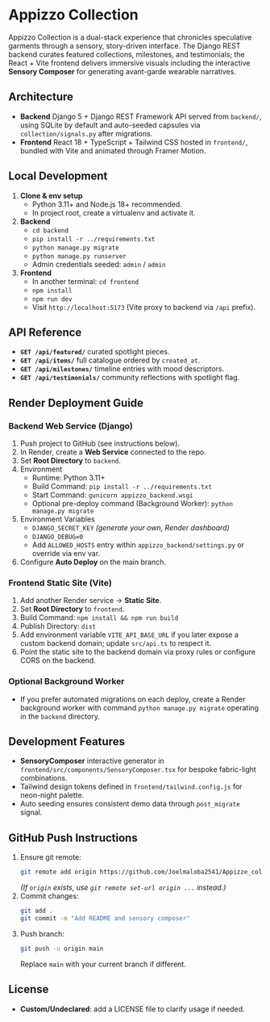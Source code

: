 # Appizzo Collection

Appizzo Collection is a dual-stack experience that chronicles speculative garments through a sensory, story-driven interface. The Django REST backend curates featured collections, milestones, and testimonials; the React + Vite frontend delivers immersive visuals including the interactive **Sensory Composer** for generating avant-garde wearable narratives.

## Architecture
- **Backend** Django 5 + Django REST Framework API served from `backend/`, using SQLite by default and auto-seeded capsules via `collection/signals.py` after migrations.
- **Frontend** React 18 + TypeScript + Tailwind CSS hosted in `frontend/`, bundled with Vite and animated through Framer Motion.

## Local Development
1. **Clone & env setup**
   - Python 3.11+ and Node.js 18+ recommended.
   - In project root, create a virtualenv and activate it.
2. **Backend**
   - `cd backend`
   - `pip install -r ../requirements.txt`
   - `python manage.py migrate`
   - `python manage.py runserver`
   - Admin credentials seeded: `admin` / `admin`
3. **Frontend**
   - In another terminal: `cd frontend`
   - `npm install`
   - `npm run dev`
   - Visit `http://localhost:5173` (Vite proxy to backend via `/api` prefix).

## API Reference
- **`GET /api/featured/`** curated spotlight pieces.
- **`GET /api/items/`** full catalogue ordered by `created_at`.
- **`GET /api/milestones/`** timeline entries with mood descriptors.
- **`GET /api/testimonials/`** community reflections with spotlight flag.

## Render Deployment Guide

### Backend Web Service (Django)
1. Push project to GitHub (see instructions below).
2. In Render, create a **Web Service** connected to the repo.
3. Set **Root Directory** to `backend`.
4. Environment
   - Runtime: Python 3.11+
   - Build Command: `pip install -r ../requirements.txt`
   - Start Command: `gunicorn appizzo_backend.wsgi`
   - Optional pre-deploy command (Background Worker): `python manage.py migrate`
5. Environment Variables
   - `DJANGO_SECRET_KEY` *(generate your own, Render dashboard)*
   - `DJANGO_DEBUG=0`
   - Add `ALLOWED_HOSTS` entry within `appizzo_backend/settings.py` or override via env var.
6. Configure **Auto Deploy** on the main branch.

### Frontend Static Site (Vite)
1. Add another Render service → **Static Site**.
2. Set **Root Directory** to `frontend`.
3. Build Command: `npm install && npm run build`
4. Publish Directory: `dist`
5. Add environment variable `VITE_API_BASE_URL` if you later expose a custom backend domain; update `src/api.ts` to respect it.
6. Point the static site to the backend domain via proxy rules or configure CORS on the backend.

### Optional Background Worker
- If you prefer automated migrations on each deploy, create a Render background worker with command `python manage.py migrate` operating in the `backend` directory.

## Development Features
- **SensoryComposer** interactive generator in `frontend/src/components/SensoryComposer.tsx` for bespoke fabric-light combinations.
- Tailwind design tokens defined in `frontend/tailwind.config.js` for neon-night palette.
- Auto seeding ensures consistent demo data through `post_migrate` signal.

## GitHub Push Instructions
1. Ensure git remote:
   ```bash
   git remote add origin https://github.com/Joelmaloba2541/Appizze_collection.git
   ```
   *(If `origin` exists, use `git remote set-url origin ...` instead.)*
2. Commit changes:
   ```bash
   git add .
   git commit -m "Add README and sensory composer"
   ```
3. Push branch:
   ```bash
   git push -u origin main
   ```
   Replace `main` with your current branch if different.

## License
- **Custom/Undeclared**: add a LICENSE file to clarify usage if needed.
